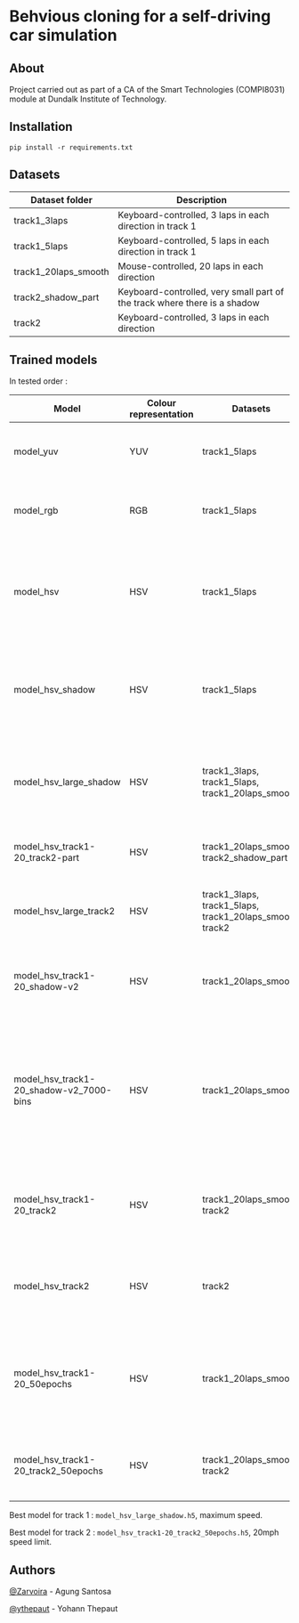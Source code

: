 # Behvious cloning for a self-driving car simulation

## About

Project carried out as part of a CA of the Smart Technologies (COMPI8031) module at Dundalk Institute of Technology.


## Installation

`pip install -r requirements.txt`


## Datasets

| Dataset folder       | Description                                                               |
|----------------------|---------------------------------------------------------------------------|
| track1_3laps         | Keyboard-controlled, 3 laps in each direction in track 1                  |
| track1_5laps         | Keyboard-controlled, 5 laps in each direction in track 1                  |
| track1_20laps_smooth | Mouse-controlled, 20 laps in each direction                               |
| track2_shadow_part   | Keyboard-controlled, very small part of the track where there is a shadow |
| track2               | Keyboard-controlled, 3 laps in each direction                             |


## Trained models

In tested order :

| Model                                   | Colour representation | Datasets                                                 | Shadow augmentation   | Other                                                                                | Result on track 1                                       | Result on track 2                                                                |
|-----------------------------------------|-----------------------|----------------------------------------------------------|-----------------------|--------------------------------------------------------------------------------------|---------------------------------------------------------|----------------------------------------------------------------------------------|
| model_yuv                               | YUV                   | track1_5laps                                             | No                    |                                                                                      | Drives fine, completes multiple laps                    | Drives on the right and immediately crashes                                      |
| model_rgb                               | RGB                   | track1_5laps                                             | No                    |                                                                                      | Drives fine, completes multiple laps                    | Drives on the right and immediately crashes                                      |
| model_hsv                               | HSV                   | track1_5laps                                             | No                    |                                                                                      | Drives fine, completes multiple laps                    | Manage to drive on the road for the first seconds then crashes on the first turn |
| model_hsv_shadow                        | HSV                   | track1_5laps                                             | Yes (2944bf9 version) |                                                                                      | Drives fine, completes multiple laps                    | Drives fine until the road gets into a shadow, then the car crashes on the left  |
| model_hsv_large_shadow                  | HSV                   | track1_3laps, track1_5laps, track1_20laps_smooth         | Yes                   |                                                                                      | Drives perfectly, completes multiple laps at full speed | Drives fine until the road gets into a shadow, then the car crashes on the left  |
| model_hsv_track1-20_track2-part         | HSV                   | track1_20laps_smooth, track2_shadow_part                 | No                    |                                                                                      | Exits the road just before the bridge                   | Crashes inside the shadow part                                                   |
| model_hsv_large_track2                  | HSV                   | track1_3laps, track1_5laps, track1_20laps_smooth, track2 | No                    |                                                                                      | Exits the road immediately                              | Nearly crashes entering a shadow, crashes exiting it                             |
| model_hsv_track1-20_shadow-v2           | HSV                   | track1_20laps_smooth                                     | Yes (f1e397d version) |                                                                                      | Drives perfectly, completes multiple laps at full speed | Crashes immediately on the signs on the left side                                |
| model_hsv_track1-20_shadow-v2_7000-bins | HSV                   | track1_20laps_smooth                                     | Yes (f1e397d version) | With 7000 samples per bin to add bias so that the car drives more on a straight line | Drives perfectly, completes multiple laps at full speed | Crashes immediately on the signs on the left side                                |
| model_hsv_track1-20_track2              | HSV                   | track1_20laps_smooth, track2                             | Yes (f1e397d version) |                                                                                      | Exits the road immediately                              | Drives okay (20mph limit), then hits an obstacle just outside the road           |
| model_hsv_track2                        | HSV                   | track2                                                   | No                    |                                                                                      | Exits the road just before the bridge                   | Drives okay (20mph limit), then hits an obstacle just outside the road           |
| model_hsv_track1-20_50epochs            | HSV                   | track1_20laps_smooth                                     | Yes (f1e397d version) | With 50 epochs                                                                       | Drives perfectly, completes multiple laps at full speed | Manage to drive on the road for the first seconds then crashes on the first turn |
| model_hsv_track1-20_track2_50epochs     | HSV                   | track1_20laps_smooth, track2                             | Yes (f1e397d version) | With 50 epochs                                                                       | Exits the road just before the bridge                   | Drives okay (20mph limit), completes multiple laps                               |

Best model for track 1 : `model_hsv_large_shadow.h5`, maximum speed.

Best model for track 2 : `model_hsv_track1-20_track2_50epochs.h5`, 20mph speed limit.

## Authors

[@Zarvoira](https://github.com/Zarvoira) - Agung Santosa

[@ythepaut](https://github.com/ythepaut) - Yohann Thepaut
